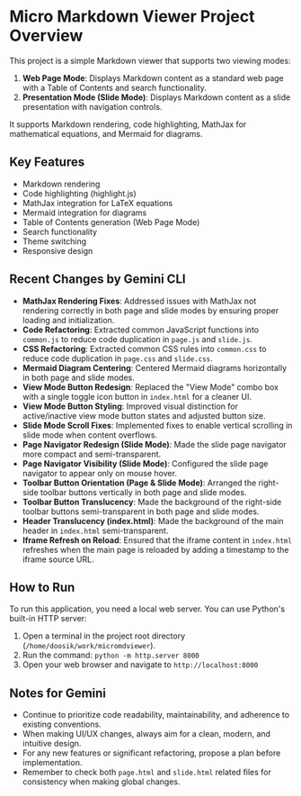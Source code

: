 # Micro Markdown Viewer Project Overview

This project is a simple Markdown viewer that supports two viewing modes:

1. **Web Page Mode**: Displays Markdown content as a standard web page with a Table of Contents and search functionality.
2. **Presentation Mode (Slide Mode)**: Displays Markdown content as a slide presentation with navigation controls.

It supports Markdown rendering, code highlighting, MathJax for mathematical equations, and Mermaid for diagrams.

## Key Features

- Markdown rendering
- Code highlighting (highlight.js)
- MathJax integration for LaTeX equations
- Mermaid integration for diagrams
- Table of Contents generation (Web Page Mode)
- Search functionality
- Theme switching
- Responsive design

## Recent Changes by Gemini CLI

- **MathJax Rendering Fixes**: Addressed issues with MathJax not rendering correctly in both page and slide modes by ensuring proper loading and initialization.
- **Code Refactoring**: Extracted common JavaScript functions into `common.js` to reduce code duplication in `page.js` and `slide.js`.
- **CSS Refactoring**: Extracted common CSS rules into `common.css` to reduce code duplication in `page.css` and `slide.css`.
- **Mermaid Diagram Centering**: Centered Mermaid diagrams horizontally in both page and slide modes.
- **View Mode Button Redesign**: Replaced the "View Mode" combo box with a single toggle icon button in `index.html` for a cleaner UI.
- **View Mode Button Styling**: Improved visual distinction for active/inactive view mode button states and adjusted button size.
- **Slide Mode Scroll Fixes**: Implemented fixes to enable vertical scrolling in slide mode when content overflows.
- **Page Navigator Redesign (Slide Mode)**: Made the slide page navigator more compact and semi-transparent.
- **Page Navigator Visibility (Slide Mode)**: Configured the slide page navigator to appear only on mouse hover.
- **Toolbar Button Orientation (Page & Slide Mode)**: Arranged the right-side toolbar buttons vertically in both page and slide modes.
- **Toolbar Button Translucency**: Made the background of the right-side toolbar buttons semi-transparent in both page and slide modes.
- **Header Translucency (index.html)**: Made the background of the main header in `index.html` semi-transparent.
- **Iframe Refresh on Reload**: Ensured that the iframe content in `index.html` refreshes when the main page is reloaded by adding a timestamp to the iframe source URL.

## How to Run

To run this application, you need a local web server. You can use Python's built-in HTTP server:

1. Open a terminal in the project root directory (`/home/doosik/work/micromdviewer`).
2. Run the command: `python -m http.server 8000`
3. Open your web browser and navigate to `http://localhost:8000`

## Notes for Gemini

- Continue to prioritize code readability, maintainability, and adherence to existing conventions.
- When making UI/UX changes, always aim for a clean, modern, and intuitive design.
- For any new features or significant refactoring, propose a plan before implementation.
- Remember to check both `page.html` and `slide.html` related files for consistency when making global changes.
